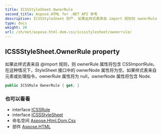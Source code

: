 ```yaml
---
title: ICSSStyleSheet.OwnerRule
second_title: Aspose.HTML for .NET API 参考
description: ICSSStyleSheet 财产. 如果此样式表来自 import 规则则 ownerRule 属性将包含 CSSImportRule在这种情况下StyleSheet 接口中的 ownerNode 属性将为空如果样式表来自元素或处理指令ownerRule 属性将为 nullownerNode 属性将包含 Node.
type: docs
weight: 20
url: /zh/net/aspose.html.dom.css/icssstylesheet/ownerrule/
---
```

## ICSSStyleSheet.OwnerRule property

如果此样式表来自 @import 规则，则 ownerRule 属性将包含 CSSImportRule。在这种情况下，StyleSheet 接口中的 ownerNode 属性将为空。如果样式表来自元素或处理指令，ownerRule 属性将为 null，ownerNode 属性将包含 Node.

```csharp
public ICSSRule OwnerRule { get; }
```

### 也可以看看

* interface [ICSSRule](../../icssrule/)
* interface [ICSSStyleSheet](../)
* 命名空间 [Aspose.Html.Dom.Css](../../icssstylesheet/)
* 部件 [Aspose.HTML](../../../)


